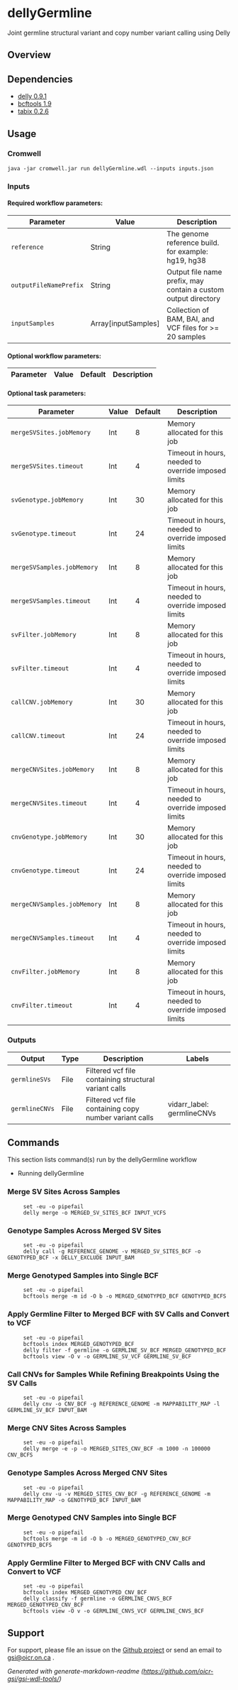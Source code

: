 # dellyGermline

Joint germline structural variant and copy number variant calling using Delly

## Overview

## Dependencies

* [delly 0.9.1](https://github.com/dellytools/delly/releases/download/v0.9.1/delly_v0.9.1_linux_x86_64bit)
* [bcftools 1.9](https://github.com/samtools/bcftools/releases/download/1.9/bcftools-1.9.tar.bz2)
* [tabix 0.2.6](https://sourceforge.net/projects/samtools/files/tabix/tabix-0.2.6.tar.bz2)


## Usage

### Cromwell
```
java -jar cromwell.jar run dellyGermline.wdl --inputs inputs.json
```

### Inputs

#### Required workflow parameters:
Parameter|Value|Description
---|---|---
`reference`|String|The genome reference build. for example: hg19, hg38
`outputFileNamePrefix`|String|Output file name prefix, may contain a custom output directory
`inputSamples`|Array[inputSamples]|Collection of BAM, BAI, and VCF files for >= 20 samples


#### Optional workflow parameters:
Parameter|Value|Default|Description
---|---|---|---


#### Optional task parameters:
Parameter|Value|Default|Description
---|---|---|---
`mergeSVSites.jobMemory`|Int|8|Memory allocated for this job
`mergeSVSites.timeout`|Int|4|Timeout in hours, needed to override imposed limits
`svGenotype.jobMemory`|Int|30|Memory allocated for this job
`svGenotype.timeout`|Int|24|Timeout in hours, needed to override imposed limits
`mergeSVSamples.jobMemory`|Int|8|Memory allocated for this job
`mergeSVSamples.timeout`|Int|4|Timeout in hours, needed to override imposed limits
`svFilter.jobMemory`|Int|8|Memory allocated for this job
`svFilter.timeout`|Int|4|Timeout in hours, needed to override imposed limits
`callCNV.jobMemory`|Int|30|Memory allocated for this job
`callCNV.timeout`|Int|24|Timeout in hours, needed to override imposed limits
`mergeCNVSites.jobMemory`|Int|8|Memory allocated for this job
`mergeCNVSites.timeout`|Int|4|Timeout in hours, needed to override imposed limits
`cnvGenotype.jobMemory`|Int|30|Memory allocated for this job
`cnvGenotype.timeout`|Int|24|Timeout in hours, needed to override imposed limits
`mergeCNVSamples.jobMemory`|Int|8|Memory allocated for this job
`mergeCNVSamples.timeout`|Int|4|Timeout in hours, needed to override imposed limits
`cnvFilter.jobMemory`|Int|8|Memory allocated for this job
`cnvFilter.timeout`|Int|4|Timeout in hours, needed to override imposed limits


### Outputs

Output | Type | Description | Labels
---|---|---|---
`germlineSVs`|File|Filtered vcf file containing structural variant calls
`germlineCNVs`|File|Filtered vcf file containing copy number variant calls|vidarr_label: germlineCNVs


## Commands
This section lists command(s) run by the dellyGermline workflow
 
* Running dellyGermline
 
### Merge SV Sites Across Samples
 
```
     set -eu -o pipefail
     delly merge -o MERGED_SV_SITES_BCF INPUT_VCFS
```
 
### Genotype Samples Across Merged SV Sites 
 
```
     set -eu -o pipefail
     delly call -g REFERENCE_GENOME -v MERGED_SV_SITES_BCF -o GENOTYPED_BCF -x DELLY_EXCLUDE INPUT_BAM
```
 
### Merge Genotyped Samples into Single BCF
 
```
     set -eu -o pipefail
     bcftools merge -m id -O b -o MERGED_GENOTYPED_BCF GENOTYPED_BCFS
```
 
### Apply Germline Filter to Merged BCF with SV Calls and Convert to VCF
 
```
     set -eu -o pipefail
     bcftools index MERGED_GENOTYPED_BCF
     delly filter -f germline -o GERMLINE_SV_BCF MERGED_GENOTYPED_BCF
     bcftools view -O v -o GERMLINE_SV_VCF GERMLINE_SV_BCF
```
 
### Call CNVs for Samples While Refining Breakpoints Using the SV Calls 
 
```
     set -eu -o pipefail
     delly cnv -o CNV_BCF -g REFERENCE_GENOME -m MAPPABILITY_MAP -l GERMLINE_SV_BCF INPUT_BAM
```
 
### Merge CNV Sites Across Samples 
 
```
     set -eu -o pipefail
     delly merge -e -p -o MERGED_SITES_CNV_BCF -m 1000 -n 100000 CNV_BCFS
```
 
### Genotype Samples Across Merged CNV Sites
 
```
     set -eu -o pipefail
     delly cnv -u -v MERGED_SITES_CNV_BCF -g REFERENCE_GENOME -m MAPPABILITY_MAP -o GENOTYPED_BCF INPUT_BAM
```
 
### Merge Genotyped CNV Samples into Single BCF
 
```
     set -eu -o pipefail
     bcftools merge -m id -O b -o MERGED_GENOTYPED_CNV_BCF GENOTYPED_BCFS
```
 
### Apply Germline Filter to Merged BCF with CNV Calls and Convert to VCF
 
```
     set -eu -o pipefail
     bcftools index MERGED_GENOTYPED_CNV_BCF
     delly classify -f germline -o GERMLINE_CNVS_BCF MERGED_GENOTYPED_CNV_BCF
     bcftools view -O v -o GERMLINE_CNVS_VCF GERMLINE_CNVS_BCF
``` 


## Support

For support, please file an issue on the [Github project](https://github.com/oicr-gsi) or send an email to gsi@oicr.on.ca .

_Generated with generate-markdown-readme (https://github.com/oicr-gsi/gsi-wdl-tools/)_
